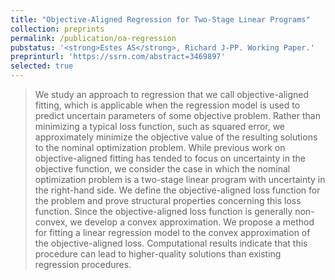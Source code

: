 ```yaml
---
title: "Objective-Aligned Regression for Two-Stage Linear Programs"
collection: preprints
permalink: /publication/oa-regression
pubstatus: '<strong>Estes AS</strong>, Richard J-PP. Working Paper.'
preprinturl: 'https://ssrn.com/abstract=3469897'
selected: true
---
```

> We study an approach to regression that we call objective-aligned fitting, which is applicable when the regression model is used to predict uncertain parameters of some objective problem. Rather than minimizing a typical loss function, such as squared error, we approximately minimize the objective value of the resulting solutions to the nominal optimization problem. While previous work on objective-aligned fitting has tended to focus on uncertainty in the objective function, we consider the case in which the nominal optimization problem is a two-stage linear program with uncertainty in the right-hand side. We define the objective-aligned loss function for the problem and prove structural properties concerning this loss function. Since the objective-aligned loss function is generally non-convex, we develop a convex approximation. We propose a method for fitting a linear regression model to the convex approximation of the objective-aligned loss. Computational results indicate that this procedure can lead to higher-quality solutions than existing regression procedures.

